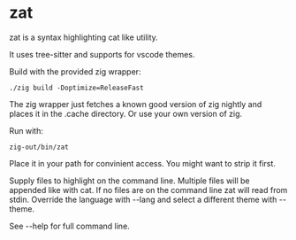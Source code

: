 # zat
zat is a syntax highlighting cat like utility.

It uses tree-sitter and supports for vscode themes.

Build with the provided zig wrapper:
```shell
./zig build -Doptimize=ReleaseFast
```

The zig wrapper just fetches a known good version of zig nightly and places it in the .cache directory. Or use your own version of zig.

Run with:
```shell
zig-out/bin/zat
```

Place it in your path for convinient access. You might want to strip it first.


Supply files to highlight on the command line. Multiple files will be appended like with cat. If no files are on the command line zat will read from stdin. Override the language with --lang and select a different theme with --theme.

See --help for full command line.
